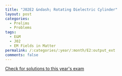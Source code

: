 ```yaml
---
title: "J02E2 &ndash; Rotating Dielectric Cylinder"
layout: post
categories:
  - Prelims
  - Problems
tags:
  - E&M
  - J02
  - EM Fields in Matter
permalink: /:categories/:year/:month/E2:output_ext
comments: false
---
```

<object data="2002J2E.pdf" type="application/pdf" width="100%" height="500"></object>
<div class="message"><a href='https://princetonprelim.com/prelim/8/'>Check for solutions to this year's exam</a></div>